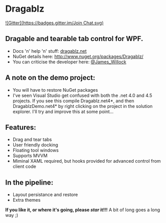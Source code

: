 Dragablz
========
[![Gitter](https://badges.gitter.im/Join Chat.svg)](https://gitter.im/ButchersBoy/Dragablz?utm_source=badge&utm_medium=badge&utm_campaign=pr-badge&utm_content=badge)

## Dragable and tearable tab control for WPF.

- Docs 'n' help 'n' stuff: [dragablz.net](http://dragablz.net/)
- NuGet details here: http://www.nuget.org/packages/Dragablz/
- You can criticise the developer here: [@James_Willock](http://twitter.com/James_Willock)

## A note on the demo project:

- You will have to restore NuGet packages
- I've seen Visual Studio get confused with both the .net 4.0 and 4.5 projects.  If you see this compile Dragablz.net4*, and then DragablzDemo.net4* by right clicking on the project in the solution explorer.  I'll try and improve this at some point...

## Features:

- Drag and tear tabs
- User friendly docking
- Floating tool windows
- Supports MVVM
- Miminal XAML required, but hooks provided for advanced control from client code

## In the pipeline:

- Layout persistance and restore
- Extra themes

**If you like it, or where it's going, please *star* it!!!**  A bit of long goes a long way ;)





